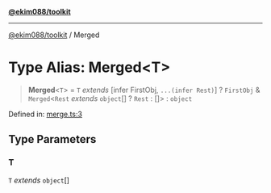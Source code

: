 [**@ekim088/toolkit**](../README.md)

---

[@ekim088/toolkit](../README.md) / Merged

# Type Alias: Merged\<T\>

> **Merged**\<`T`\> = `T` _extends_ \[infer FirstObj, `...(infer Rest)`\] ? `FirstObj` & `Merged`\<`Rest` _extends_ `object`[] ? `Rest` : \[\]\> : `object`

Defined in: [merge.ts:3](https://github.com/ekim088/toolkit/blob/main/src/merge.ts#L3)

## Type Parameters

### T

`T` _extends_ `object`[]
